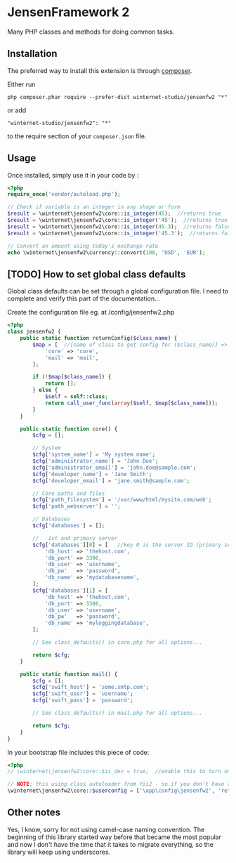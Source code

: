 JensenFramework 2
=================

Many PHP classes and methods for doing common tasks.

Installation
------------

The preferred way to install this extension is through [composer](http://getcomposer.org/download/).

Either run

```
php composer.phar require --prefer-dist winternet-studio/jensenfw2 "*"
```

or add

```
"winternet-studio/jensenfw2": "*"
```

to the require section of your `composer.json` file.


Usage
-----

Once installed, simply use it in your code by  :


```php
<?php
require_once('vendor/autoload.php');

// Check if variable is an integer in any shape or form
$result = \winternet\jensenfw2\core::is_integer(45);  //returns true
$result = \winternet\jensenfw2\core::is_integer('45');  //returns true
$result = \winternet\jensenfw2\core::is_integer(45.3);  //returns false
$result = \winternet\jensenfw2\core::is_integer('45.3');  //returns false

// Convert an amount using today's exchange rate
echo \winternet\jensenfw2\currency::convert(100, 'USD', 'EUR');
```


[TODO] How to set global class defaults
---------------------------------------

Global class defaults can be set through a global configuration file. I need to complete and verify this part of the documentation...

Create the configuration file eg. at /config/jensenfw2.php

```php
<?php
class jensenfw2 {
	public static function returnConfig($class_name) {
		$map = [  //[name of class to get config for ($class_name)] => [method in this class]
			'core' => 'core',
			'mail' => 'mail',
		];

		if (!$map[$class_name]) {
			return [];
		} else {
			$self = self::class;
			return call_user_func(array($self, $map[$class_name]));
		}
	}

	public static function core() {
		$cfg = [];

		// System
		$cfg['system_name'] = 'My system name';
		$cfg['administrator_name'] = 'John Doe';
		$cfg['administrator_email'] = 'john.doe@sample.com';
		$cfg['developer_name'] = 'Jane Smith';
		$cfg['developer_email'] = 'jane.smith@sample.com';

		// Core paths and files
		$cfg['path_filesystem'] = '/var/www/html/mysite.com/web';
		$cfg['path_webserver'] = '';

		// Databases
		$cfg['databases'] = [];

		//   1st and primary server
		$cfg['databases'][0] = [   //key 0 is the server ID (primary server must always be 0) (IDs must always be numeric)
			'db_host' => 'thehost.com',
			'db_port' => 3306,
			'db_user' => 'username',
			'db_pw'   => 'password',
			'db_name' => 'mydatabasename',
		];
		$cfg['databases'][1] = [
			'db_host' => 'thehost.com',
			'db_port' => 3306,
			'db_user' => 'username',
			'db_pw'   => 'password',
			'db_name' => 'myloggingdatabase',
		];

		// See class_defaults() in core.php for all options...

		return $cfg;
	}

	public static function mail() {
		$cfg = [];
		$cfg['swift_host'] = 'some.smtp.com';
		$cfg['swift_user'] = 'username';
		$cfg['swift_pass'] = 'password';

		// See class_defaults() in mail.php for all options...

		return $cfg;
	}
}

```

In your bootstrap file includes this piece of code:

```php
<?php
// \winternet\jensenfw2\core::$is_dev = true;  //enable this to turn on some debugging features

// NOTE: this using class autoloader from Yii2 - so if you don't have a class autoloader some changes are needed...
\winternet\jensenfw2\core::$userconfig = ['\app\config\jensenfw2', 'returnConfig'];
```

Other notes
-----------

Yes, I know, sorry for not using camel-case naming convention. The beginning of this library started way before that became the most popular and now I don't have the time that it takes to migrate everything, so the library will keep using underscores.
